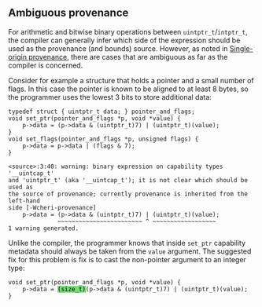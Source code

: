 ## Ambiguous provenance

For arithmetic and bitwise binary operations between `uintptr_t`/`intptr_t`, the compiler can generally infer which side of the expression should be used as the provenance (and bounds) source.
However, as noted in [Single-origin provenance](../impact/single-origin-provenance.html), there are cases that are ambiguous as far as the compiler is concerned.

Consider for example a structure that holds a pointer and a small number of flags.
In this case the pointer is known to be aligned to at least 8 bytes, so the programmer uses the lowest 3 bits to store additional data:

```{.clisting}
typedef struct { uintptr_t data; } pointer_and_flags;
void set_ptr(pointer_and_flags *p, void *value) {
    p->data = (p->data & (uintptr_t)7) | (uintptr_t)(value);
}
void set_flags(pointer_and_flags *p, unsigned flags) {
    p->data = p->data | (flags & 7);
}
```

```{.compilerwarning}
<source>:3:40: warning: binary expression on capability types '__uintcap_t'
and 'uintptr_t' (aka '__uintcap_t'); it is not clear which should be used as
the source of provenance; currently provenance is inherited from the left-hand
side [-Wcheri-provenance]
    p->data = (p->data & (uintptr_t)7) | (uintptr_t)(value);
              ~~~~~~~~~~~~~~~~~~~~~~~~ ^ ~~~~~~~~~~~~~~~~~~
1 warning generated.
```

Unlike the compiler, the programmer knows that inside ```set_ptr``` capability metadata should always be taken from the `value` argument.
The suggested fix for this problem is fix is to cast the non-pointer argument to an integer type:

<pre><code>void set_ptr(pointer_and_flags *p, void *value) {
    p->data = <mark id="FixAmbig" style="background-color: #77DD77">(size_t)</mark>(p->data & (uintptr_t)7) | (uintptr_t)(value);
}
</code></pre>

<!--
\nwfnote{Not use cheri\_low\_bits\_set()?}
-->

<!--
\arnote{TODO: this section should have more examples.}
-->
